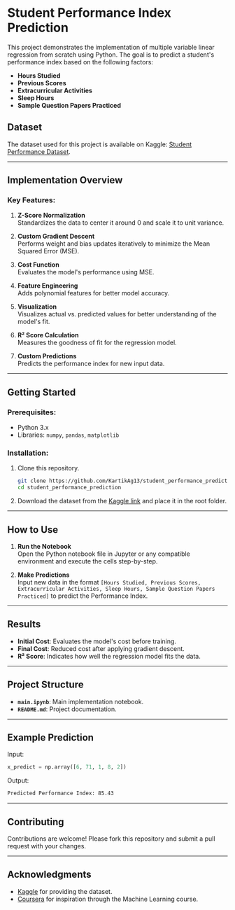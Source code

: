 # Student Performance Index Prediction

This project demonstrates the implementation of multiple variable linear regression from scratch using Python. The goal is to predict a student's performance index based on the following factors:

- **Hours Studied**
- **Previous Scores**
- **Extracurricular Activities**
- **Sleep Hours**
- **Sample Question Papers Practiced**

## Dataset

The dataset used for this project is available on Kaggle: [Student Performance Dataset](https://www.kaggle.com/datasets/nikhil7280/student-performance-multiple-linear-regression).

---

## Implementation Overview

### Key Features:

1. **Z-Score Normalization**  
   Standardizes the data to center it around 0 and scale it to unit variance.

2. **Custom Gradient Descent**  
   Performs weight and bias updates iteratively to minimize the Mean Squared Error (MSE).

3. **Cost Function**  
   Evaluates the model's performance using MSE.

4. **Feature Engineering**  
   Adds polynomial features for better model accuracy.

5. **Visualization**  
   Visualizes actual vs. predicted values for better understanding of the model's fit.

6. **R² Score Calculation**  
   Measures the goodness of fit for the regression model.

7. **Custom Predictions**  
   Predicts the performance index for new input data.

---

## Getting Started

### Prerequisites:

- Python 3.x
- Libraries: `numpy`, `pandas`, `matplotlib`

### Installation:

1. Clone this repository.
   ```bash
   git clone https://github.com/KartikAg13/student_performance_prediction.git
   cd student_performance_prediction
   ```

2. Download the dataset from the [Kaggle link](https://www.kaggle.com/datasets/nikhil7280/student-performance-multiple-linear-regression) and place it in the root folder.

---

## How to Use

1. **Run the Notebook**  
   Open the Python notebook file in Jupyter or any compatible environment and execute the cells step-by-step.

2. **Make Predictions**  
   Input new data in the format `[Hours Studied, Previous Scores, Extracurricular Activities, Sleep Hours, Sample Question Papers Practiced]` to predict the Performance Index.

---

## Results

- **Initial Cost**: Evaluates the model's cost before training.  
- **Final Cost**: Reduced cost after applying gradient descent.  
- **R² Score**: Indicates how well the regression model fits the data.  

---

## Project Structure

- **`main.ipynb`**: Main implementation notebook.
- **`README.md`**: Project documentation.

---

## Example Prediction

Input:  
```python
x_predict = np.array([6, 71, 1, 8, 2])
```

Output:  
```bash
Predicted Performance Index: 85.43
```

---

## Contributing

Contributions are welcome! Please fork this repository and submit a pull request with your changes. 

---


## Acknowledgments
- [Kaggle](https://www.kaggle.com) for providing the dataset.
- [Coursera](https://www.coursera.org/learn/machine-learning/) for inspiration through the Machine Learning course.
